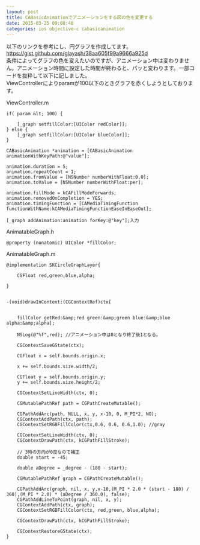 ```yaml
---
layout: post
title: CABasicAnimationでアニメーションをする図の色を変更する
date: 2015-03-25 09:08:48
categories: ios objective-c cabasicanimation
---
```

<p>以下のリンクを参考にし、円グラフを作成してます。<a href="https://gist.github.com/glayash/38aa605f99a9666a925d" rel="nofollow">https://gist.github.com/glayash/38aa605f99a9666a925d</a><br>
条件によってグラフの色を変えたいのですが、アニメーション中は変わりません。アニメーション時間に設定した時間が終わると、パッと変わります。一部コードを抜粋して以下に記しました。<br>
ViewControllerによりparamが100以下のときグラフを赤くしようとしております。</p>

<p>ViewController.m</p>

```
if( param &lt; 100) {

    [_graph setfillColor:[UIColor redColor]];
} else {
    [_graph setfillColor:[UIColor blueColor]];
}

CABasicAnimation *animation = [CABasicAnimation animationWithKeyPath:@"value"];

animation.duration = 5;
animation.repeatCount = 1;
animation.fromValue = [NSNumber numberWithFloat:0.0];
animation.toValue = [NSNumber numberWithFloat:per];

animation.fillMode = kCAFillModeForwards;
animation.removedOnCompletion = YES;
animation.timingFunction = [CAMediaTimingFunction functionWithName:kCAMediaTimingFunctionEaseInEaseOut];

[_graph addAnimation:animation forKey:@"key"];入力
```

<p>AnimatableGraph.h</p>

```
@property (nonatomic) UIColor *fillColor;
```

<p>AnimatableGraph.m</p>

```
@implementation SKCircleGraphLayer{

    CGFloat red,green,blue,alpha;

}    


-(void)drawInContext:(CGContextRef)ctx{


    fillColor getRed:&amp;red green:&amp;green blue:&amp;blue alpha:&amp;alpha];

    NSLog(@"%f",red); //アニメーション中は0となり終了後1となる。

    CGContextSaveGState(ctx);

    CGFloat x = self.bounds.origin.x;

    x += self.bounds.size.width/2;

    CGFloat y = self.bounds.origin.y;
    y += self.bounds.size.height/2;

    CGContextSetLineWidth(ctx, 0);

    CGMutablePathRef path = CGPathCreateMutable();

    CGPathAddArc(path, NULL, x, y, x-10, 0, M_PI*2, NO);
    CGContextAddPath(ctx, path);
    CGContextSetRGBFillColor(ctx,0.6, 0.6, 0.6,1.0); //gray

    CGContextSetLineWidth(ctx, 0);
    CGContextDrawPath(ctx, kCGPathFillStroke);

    // 3時の方向が0度なので補正
    double start = -45;

    double aDegree = _degree - (180 - start);

    CGMutablePathRef graph = CGPathCreateMutable();

    CGPathAddArc(graph, nil, x, y,x-10,(M_PI * 2.0 * (start - 180) / 360),(M_PI * 2.0) * (aDegree / 360.0), false);
    CGPathAddLineToPoint(graph, nil, x, y);
    CGContextAddPath(ctx, graph);
    CGContextSetRGBFillColor(ctx, red,green, blue,alpha);    

    CGContextDrawPath(ctx, kCGPathFillStroke);

    CGContextRestoreGState(ctx);
}
```

